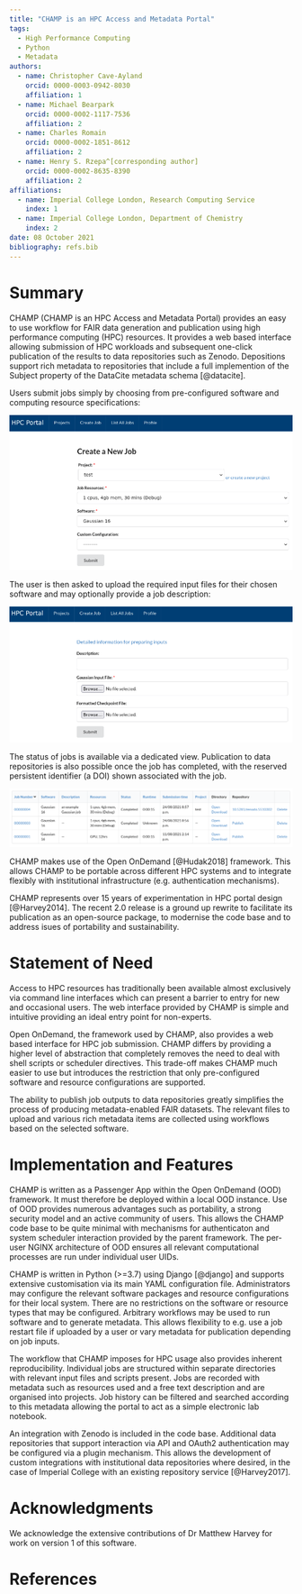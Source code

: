```yaml
---
title: "CHAMP is an HPC Access and Metadata Portal"
tags:
  - High Performance Computing
  - Python
  - Metadata
authors:
  - name: Christopher Cave-Ayland
    orcid: 0000-0003-0942-8030
    affiliation: 1
  - name: Michael Bearpark
    orcid: 0000-0002-1117-7536
    affiliation: 2
  - name: Charles Romain
    orcid: 0000-0002-1851-8612
    affiliation: 2
  - name: Henry S. Rzepa^[corresponding author]
    orcid: 0000-0002-8635-8390
    affiliation: 2
affiliations:
  - name: Imperial College London, Research Computing Service
    index: 1
  - name: Imperial College London, Department of Chemistry
    index: 2
date: 08 October 2021
bibliography: refs.bib
---
```


# Summary

CHAMP (CHAMP is an HPC Access and Metadata Portal) provides an easy to use
workflow for FAIR data generation and publication using high performance
computing (HPC) resources. It provides a web based interface allowing submission
of HPC workloads and subsequent one-click publication of the results to data
repositories such as Zenodo. Depositions support rich metadata to repositories
that include a full implemention of the Subject property of the DataCite
metadata schema [@datacite].

Users submit jobs simply by choosing from pre-configured software and computing
resource specifications:

![The form for the initial step in job creation](docs/images/resources.png)

The user is then asked to upload the required input files for their chosen
software and may optionally provide a job description:

![The form for the file upload step in job creation](docs/images/job_files.png)

The status of jobs is available via a dedicated view. Publication to data
repositories is also possible once the job has completed, with the reserved
persistent identifier (a DOI) shown associated with the job.

![Summary table of jobs run using the portal](docs/images/job_list.png)

CHAMP makes use of the Open OnDemand [@Hudak2018] framework. This allows CHAMP
to be portable across different HPC systems and to integrate flexibly with
institutional infrastructure (e.g. authentication mechanisms).

CHAMP represents over 15 years of experimentation in HPC portal design
[@Harvey2014]. The recent 2.0 release is a ground up rewrite to facilitate its
publication as an open-source package, to modernise the code base and to address
isues of portability and sustainability.

# Statement of Need

Access to HPC resources has traditionally been available almost exclusively via
command line interfaces which can present a barrier to entry for new and
occasional users. The web interface provided by CHAMP is simple and intuitive
providing an ideal entry point for non-experts.

Open OnDemand, the framework used by CHAMP, also provides a web based interface
for HPC job submission. CHAMP differs by providing a higher level of abstraction
that completely removes the need to deal with shell scripts or scheduler
directives. This trade-off makes CHAMP much easier to use but introduces the
restriction that only pre-configured software and resource configurations are
supported.

The ability to publish job outputs to data repositories greatly simplifies the
process of producing metadata-enabled FAIR datasets. The relevant files to
upload and various rich metadata items are collected using workflows based on
the selected software.

# Implementation and Features

CHAMP is written as a Passenger App within the Open OnDemand (OOD) framework. It
must therefore be deployed within a local OOD instance. Use of OOD provides
numerous advantages such as portability, a strong security model and an active
community of users. This allows the CHAMP code base to be quite minimal with
mechanisms for authenticaton and system scheduler interaction provided by the
parent framework. The per-user NGINX architecture of OOD ensures all relevant
computational processes are run under individual user UIDs.

CHAMP is written in Python (>=3.7) using Django [@django] and supports extensive
customisation via its main YAML configuration file. Administrators may configure
the relevant software packages and resource configurations for their local
system. There are no restrictions on the software or resource types that may be
configured. Arbitrary workflows may be used to run software and to generate
metadata. This allows flexibility to e.g. use a job restart file if uploaded by
a user or vary metadata for publication depending on job inputs.

The workflow that CHAMP imposes for HPC usage also provides inherent
reproducibility. Individual jobs are structured within separate directories with
relevant input files and scripts present. Jobs are recorded with metadata such
as resources used and a free text description and are organised into
projects. Job history can be filtered and searched according to this metadata
allowing the portal to act as a simple electronic lab notebook.

An integration with Zenodo is included in the code base. Additional data
repositories that support interaction via API and OAuth2 authentication may be
configured via a plugin mechanism. This allows the development of custom
integrations with institutional data repositories where desired, in the case of
Imperial College with an existing repository service [@Harvey2017].

# Acknowledgments

We acknowledge the extensive contributions of Dr Matthew Harvey for work on
version 1 of this software.

# References
